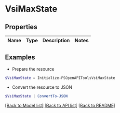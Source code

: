 # VsiMaxState
## Properties

Name | Type | Description | Notes
------------ | ------------- | ------------- | -------------

## Examples

- Prepare the resource
```powershell
$VsiMaxState = Initialize-PSOpenAPIToolsVsiMaxState 
```

- Convert the resource to JSON
```powershell
$VsiMaxState | ConvertTo-JSON
```

[[Back to Model list]](../README.md#documentation-for-models) [[Back to API list]](../README.md#documentation-for-api-endpoints) [[Back to README]](../README.md)

